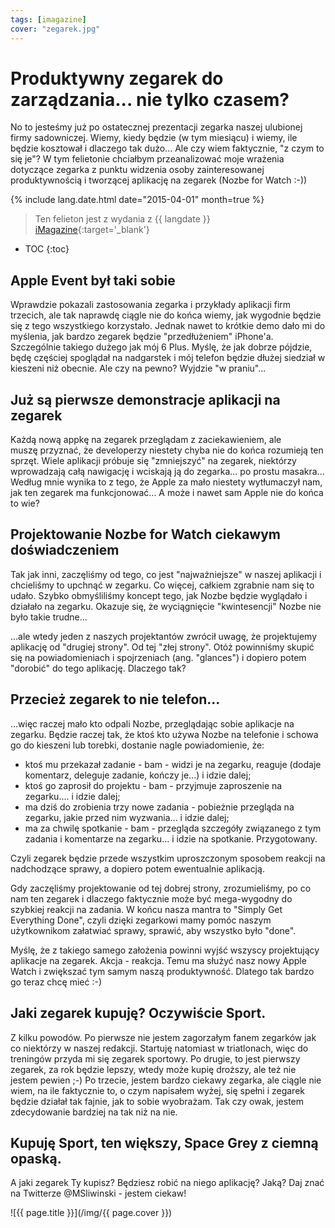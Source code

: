 ```yaml
---
tags: [imagazine]
cover: "zegarek.jpg"
---
```


# Produktywny zegarek do zarządzania... nie tylko czasem?

No to jesteśmy już po ostatecznej prezentacji zegarka naszej ulubionej firmy sadowniczej. Wiemy, kiedy będzie (w tym miesiącu) i wiemy, ile będzie kosztował i dlaczego tak dużo... Ale czy wiem faktycznie, "z czym to się je"? W tym felietonie chciałbym przeanalizować moje wrażenia dotyczące zegarka z punktu widzenia osoby zainteresowanej produktywnością i tworzącej aplikację na zegarek (Nozbe for Watch :-))

<!--More-->

{% include lang.date.html date="2015-04-01" month=true %}

> Ten felieton jest z wydania z {{ langdate }} [iMagazine](https://imagazine.pl){:target='_blank'}

* TOC
{:toc}

## Apple Event był taki sobie

Wprawdzie pokazali zastosowania zegarka i przykłady aplikacji firm trzecich, ale tak naprawdę ciągle nie do końca wiemy, jak wygodnie będzie się z tego wszystkiego korzystało. Jednak nawet to krótkie demo dało mi do myślenia, jak bardzo zegarek będzie "przedłużeniem" iPhone'a. Szczególnie takiego dużego jak mój 6 Plus. Myślę, że jak dobrze pójdzie, będę częściej spoglądał na nadgarstek i mój telefon będzie dłużej siedział w kieszeni niż obecnie. Ale czy na pewno? Wyjdzie "w praniu"...

## Już są pierwsze demonstracje aplikacji na zegarek

Każdą nową appkę na zegarek przeglądam z zaciekawieniem, ale muszę przyznać, że developerzy niestety chyba nie do końca rozumieją ten sprzęt. Wiele aplikacji próbuje się "zmniejszyć" na zegarek, niektórzy wprowadzają całą nawigację i wciskają ją do zegarka... po prostu masakra... Według mnie wynika to z tego, że Apple za mało niestety wytłumaczył nam, jak ten zegarek ma funkcjonować... A może i nawet sam Apple nie do końca to wie?

## Projektowanie Nozbe for Watch ciekawym doświadczeniem

Tak jak inni, zaczęliśmy od tego, co jest "najważniejsze" w naszej aplikacji i chcieliśmy to upchnąć w zegarku. Co więcej, całkiem zgrabnie nam się to udało. Szybko obmyśliliśmy koncept tego, jak Nozbe będzie wyglądało i działało na zegarku. Okazuje się, że wyciągnięcie "kwintesencji" Nozbe nie było takie trudne...

...ale wtedy jeden z naszych projektantów zwrócił uwagę, że projektujemy aplikację od "drugiej strony". Od tej "złej strony". Otóż powinniśmy skupić się na powiadomieniach i spojrzeniach (ang. "glances") i dopiero potem "dorobić" do tego aplikację. Dlaczego tak?

## Przecież zegarek to nie telefon...

...więc raczej mało kto odpali Nozbe, przeglądając sobie aplikacje na zegarku.  Będzie raczej tak, że ktoś kto używa Nozbe na telefonie i schowa go do kieszeni lub torebki, dostanie nagle powiadomienie, że:

- ktoś mu przekazał zadanie - bam - widzi je na zegarku, reaguje (dodaje komentarz, deleguje zadanie, kończy je...) i idzie dalej;
- ktoś go zaprosił do projektu - bam - przyjmuje zaproszenie na zegarku.... i idzie dalej;
- ma dziś do zrobienia trzy nowe zadania - pobieżnie przegląda na zegarku, jakie przed nim wyzwania... i idzie dalej;
- ma za chwilę spotkanie - bam - przegląda szczegóły związanego z tym zadania i komentarze na zegarku... i idzie na spotkanie. Przygotowany.

Czyli zegarek będzie przede wszystkim uproszczonym sposobem reakcji na nadchodzące sprawy, a dopiero potem ewentualnie aplikacją.

Gdy zaczęliśmy projektowanie od tej dobrej strony, zrozumieliśmy, po co nam ten zegarek i dlaczego faktycznie może być mega-wygodny do szybkiej reakcji na zadania. W końcu nasza mantra to "Simply Get Everything Done", czyli dzięki zegarkowi mamy pomóc naszym użytkownikom załatwiać sprawy, sprawić, aby wszystko było "done".

Myślę, że z takiego samego założenia powinni wyjść wszyscy projektujący aplikacje na zegarek. Akcja - reakcja. Temu ma służyć nasz nowy Apple Watch i zwiększać tym samym naszą produktywność. Dlatego tak bardzo go teraz chcę mieć :-)

## Jaki zegarek kupuję? Oczywiście Sport.

Z kilku powodów. Po pierwsze nie jestem zagorzałym fanem zegarków jak co niektórzy w naszej redakcji. Startuję natomiast w triatlonach, więc do treningów przyda mi się zegarek sportowy. Po drugie, to jest pierwszy zegarek, za rok będzie lepszy, wtedy może kupię droższy, ale też nie jestem pewien ;-) Po trzecie, jestem bardzo ciekawy zegarka, ale ciągle nie wiem, na ile faktycznie to, o czym napisałem wyżej, się spełni i zegarek będzie działał tak fajnie, jak to sobie wyobrażam. Tak czy owak, jestem zdecydowanie bardziej na tak niż na nie.

## Kupuję Sport, ten większy, Space Grey z ciemną opaską.

A jaki zegarek Ty kupisz? Będziesz robić na niego aplikację? Jaką? Daj znać na Twitterze @MSliwinski - jestem ciekaw!

![{{ page.title }}](/img/{{ page.cover }})

[n]: https://michael.gratis/nozbe_pl
[np]: https://michael.gratis/nozbepersonal_pl